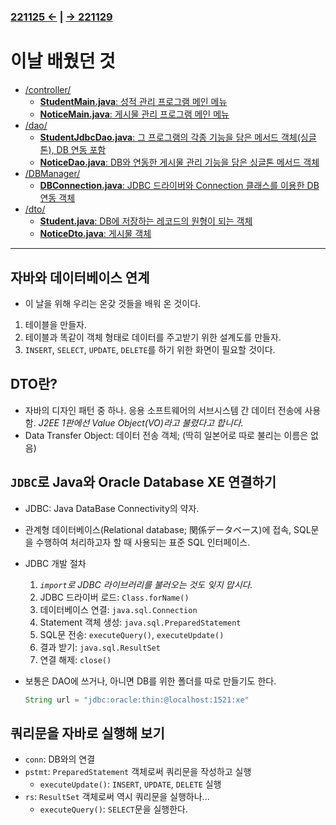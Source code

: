 ﻿#
### [221125 ←](/221011-221202_JAVA_BASICS/22-11/221125/) | [→ 221129](/221011-221202_JAVA_BASICS/22-11/221129/)

# 이날 배웠던 것

- [/controller/](/221011-221202_JAVA_BASICS/22-11/221128/javastudy/controller/)
    - [**StudentMain.java**: 성적 관리 프로그램 메인 메뉴](/221011-221202_JAVA_BASICS/22-11/221128/javastudy/controller/StudentMain.java)
    - [**NoticeMain.java**: 게시물 관리 프로그램 메인 메뉴](/221011-221202_JAVA_BASICS/22-11/221128/javastudy/controller/NoticeMain.java)
- [/dao/](/221011-221202_JAVA_BASICS/22-11/221128/javastudy/dao/)
    - [**StudentJdbcDao.java**: 그 프로그램의 각종 기능을 담은 메서드 객체(싱글톤), DB 연동 포함](/221011-221202_JAVA_BASICS/22-11/221128/javastudy/dao/StudentJdbcDao.java)
    - [**NoticeDao.java**: DB와 연동한 게시물 관리 기능을 담은 싱글톤 메서드 객체](/221011-221202_JAVA_BASICS/22-11/221128/javastudy/dao/NoticeDao.java)
- [/DBManager/](/221011-221202_JAVA_BASICS/22-11/221128/javastudy/DBManager/)
    - [**DBConnection.java**: JDBC 드라이버와 Connection 클래스를 이용한 DB 연동 객체](/221011-221202_JAVA_BASICS/22-11/221128/javastudy/DBManager/DBConnection.java)
- [/dto/](/221011-221202_JAVA_BASICS/22-11/221128/javastudy/dto/)
    - [**Student.java**: DB에 저장하는 레코드의 원형이 되는 객체](/221011-221202_JAVA_BASICS/22-11/221128/javastudy/dto/Student.java)
    - [**NoticeDto.java**: 게시물 객체](/221011-221202_JAVA_BASICS/22-11/221128/javastudy/dto/NoticeDto.java)

---

## 자바와 데이터베이스 연계

- 이 날을 위해 우리는 온갖 것들을 배워 온 것이다.
1. 테이블을 만들자.
1. 테이블과 똑같이 객체 형태로 데이터를 주고받기 위한 설계도를 만들자.
1. `INSERT`, `SELECT`, `UPDATE`, `DELETE`를 하기 위한 화면이 필요할 것이다.

## DTO란?

- 자바의 디자인 패턴 중 하나. 응용 소프트웨어의 서브시스템 간 데이터 전송에 사용함. *J2EE 1판에선 Value Object(VO)라고 불렸다고 합니다.*
- Data Transfer Object: 데이터 전송 객체; (딱히 일본어로 따로 불리는 이름은 없음)

## `JDBC`로 Java와 Oracle Database XE 연결하기

- JDBC: Java DataBase Connectivity의 약자.
- 관계형 데이터베이스(Relational database; 関係データベース)에 접속, SQL문을 수행하여 처리하고자 할 때 사용되는 표준 SQL 인터페이스.
- JDBC 개발 절차
    1. *`import`로 JDBC 라이브러리를 불러오는 것도 잊지 맙시다.*
    1. JDBC 드라이버 로드: `Class.forName()`
    1. 데이터베이스 연결: `java.sql.Connection`
    1. Statement 객체 생성: `java.sql.PreparedStatement`
    1. SQL문 전송: `executeQuery()`, `executeUpdate()`
    1. 결과 받기: `java.sql.ResultSet`
    1. 연결 해제: `close()`
- 보통은 DAO에 쓰거나, 아니면 DB를 위한 폴더를 따로 만들기도 한다.

    ```java
    String url = "jdbc:oracle:thin:@localhost:1521:xe"
    ```

## 쿼리문을 자바로 실행해 보기

- `conn`: DB와의 연결
- `pstmt`: `PreparedStatement` 객체로써 쿼리문을 작성하고 실행
    - `executeUpdate()`: `INSERT`, `UPDATE`, `DELETE` 실행
- `rs`: `ResultSet` 객체로써 역시 쿼리문을 실행하나...
    - `executeQuery()`: `SELECT`문을 실행한다.
